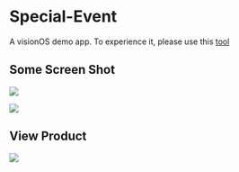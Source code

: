 # Special-Event
A visionOS demo app. To experience it, please use this [tool](https://github.com/XRealityZone/XRApps)

## Some Screen Shot
![](https://user-images.githubusercontent.com/40309966/278974017-a2b16ff4-44d6-4903-b75b-0c6bfe76142e.png)

![](https://user-images.githubusercontent.com/40309966/278974160-6e6f5f06-7113-4bb7-b9f0-32bffe451a62.png)

## View Product
![](https://user-images.githubusercontent.com/40309966/278974210-b07a0730-6a58-411f-9686-f82ca413b51d.gif)
